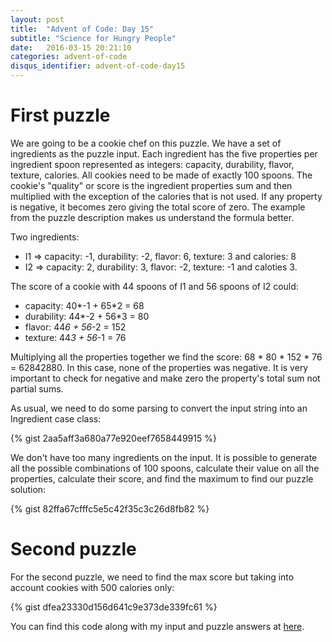 ```yaml
---
layout: post
title:  "Advent of Code: Day 15"
subtitle: "Science for Hungry People"
date:   2016-03-15 20:21:10
categories: advent-of-code
disqus_identifier: advent-of-code-day15
---
```

# First puzzle 
We are going to be a cookie chef on this puzzle. We have a set of ingredients as the puzzle input. Each ingredient has the five properties per ingredient spoon represented as integers: capacity, durability, flavor, texture, calories. All cookies need to be made of exactly 100 spoons. The cookie's "quality" or score is the ingredient properties sum and then multiplied with the exception of the calories that is not used. If any property is negative, it becomes zero giving the total score of zero. The example from the puzzle description makes us understand the formula better.

Two ingredients:

- I1 => capacity: -1, durability: -2, flavor: 6, texture: 3 and calories: 8
- I2 => capacity: 2, durability: 3, flavor: -2, texture: -1 and caloties 3.

The score of a cookie with 44 spoons of I1 and 56 spoons of I2 could:

- capacity: 40*-1 + 65*2 = 68
- durability: 44*-2 + 56*3 = 80
- flavor: 44*6 + 56*-2 = 152
- texture: 44*3 + 56*-1 = 76

Multiplying all the properties together we find the score: 68 * 80 * 152 * 76 = 62842880. In this case, none of the properties was negative. It is very important to check for negative and make zero the property's total sum not partial sums.

As usual, we need to do some parsing to convert the input string into an Ingredient case class:

{% gist 2aa5aff3a680a77e920eef7658449915 %}

We don't have too many ingredients on the input. It is possible to generate all the possible combinations of 100 spoons, calculate their value on all the properties, calculate their score, and find the maximum to find our puzzle solution:

{% gist 82ffa67cfffc5e5c42f35c3c26d8fb82 %}

# Second puzzle
For the second puzzle, we need to find the max score but taking into account cookies with 500 calories only:

{% gist dfea23330d156d641c9e373de339fc61 %}

You can find this code along with my input and puzzle answers at [here](https://github.com/darienmt/advent-of-code/blob/master/scala/src/main/scala/Day15.sc).